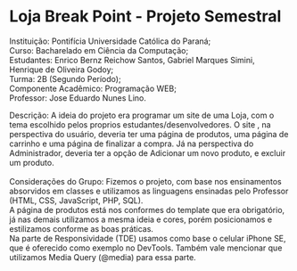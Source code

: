 # Loja Break Point - Projeto Semestral<br>

Instituição: Pontifícia Universidade Católica do Paraná;<br>
Curso: Bacharelado em Ciência da Computação;<br>
Estudantes: Enrico Bernz Reichow Santos, Gabriel Marques Simini, Henrique de Oliveira Godoy;<br>
Turma: 2B (Segundo Período);<br>
Componente Acadêmico: Programação WEB;<br>
Professor: Jose Eduardo Nunes Lino.<br>

Descrição: A ideia do projeto era programar um site de uma Loja, com o tema escolhido pelos proprios estudantes/desenvolvedores. O site , na perspectiva do usuário, deveria ter uma página de produtos, uma página de carrinho e uma página de finalizar a compra. Já na perspectiva do Administrador, deveria ter a opção de Adicionar um novo produto, e excluir um produto.<br>
<br>
Considerações do Grupo: Fizemos o projeto, com base nos ensinamentos absorvidos em classes e utilizamos as linguagens ensinadas pelo Professor (HTML, CSS, JavaScript, PHP, SQL).<br>
A página de produtos está nos conformes do template que era obrigatório, já nas demais utilizamos a mesma ideia e cores, porém posicionamos e estilizamos conforme as boas práticas.<br>
Na parte de Responsividade (TDE) usamos como base o celular iPhone SE, que é oferecido como exemplo no DevTools. Também vale mencionar que utilizamos Media Query (@media) para essa parte.
